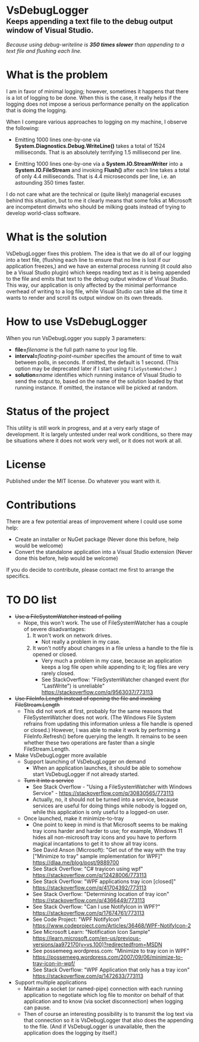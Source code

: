 ﻿# VsDebugLogger<br><sup><sub>Keeps appending a text file to the debug output window of Visual Studio.</sup></sub>

*Because using debug-writeline is **350 times slower** than appending to a text file and flushing each line.*

# What is the problem

I am in favor of minimal logging; however, sometimes it happens that there is a lot of logging to be done. When this is the case, it really helps if the logging does not impose a serious performance penalty on the application that is doing the logging.

When I compare various approaches to logging on my machine, I observe the following:

- Emitting 1000 lines one-by-one via **System.Diagnostics.Debug.WriteLine()** takes a total of 1524 milliseconds. That is an absolutely terrifying 1.5 millisecond per line.

- Emitting 1000 lines one-by-one via a **System.IO.StreamWriter** into a **System.IO.FileStream** and invoking **Flush()** after each line takes a total of only 4.4 milliseconds. That is 4.4 microseconds per line, i.e. an astounding 350 times faster.

I do not care what are the technical or (quite likely) managerial excuses behind this situation, but to me it clearly means that some folks at Microsoft are incompetent dimwits who should be milking goats instead of trying to develop world-class software.

# What is the solution

VsDebugLogger fixes this problem. The idea is that we do all of our logging into a text file, (flushing each line to ensure that no line is lost if our application freezes,) and we have an external process running (it could also be a Visual Studio plugin) which keeps reading text as it is being appended to the file and emits that text to the debug output window of Visual Studio. This way, our application is only affected by the minimal performance overhead of writing to a log file, while Visual Studio can take all the time it wants to render and scroll its output window on its own threads.

# How to use VsDebugLogger

When you run VsDebugLogger you supply 3 parameters:

- **file=**_filename_ is the full path name to your log file.
- **interval=**_floating-point-number_ specifies the amount of time to wait between polls, in seconds. If omitted, the default is 1 second. (This option may be deprecated later if I start using `FileSystemWatcher`.)
- **solution=**_name_ identifies which running instance of Visual Studio to send the output to, based on the name of the solution loaded by that running instance. If omitted, the instance will be picked at random.

# Status of the project

This utility is still work in progress, and at a very early stage of development. It is largely untested under real work conditions, so there may be situations where it does not work very well, or it does not work at all.

# License

Published under the MIT license. Do whatever you want with it.

# Contributions

There are a few potential areas of improvement where I could use some help:

- Create an installer or NuGet package (Never done this before, help would be welcome)
- Convert the standalone application into a Visual Studio extension (Never done this before, help would be welcome)

If you do decide to contribute, please contact me first to arrange the specifics.

# TO DO list

- ~~Use a FileSystemWatcher instead of polling~~
    - Nope, this won't work. The use of FileSystemWatcher has a couple of severe disadvantages:
    	1. It won't work on network drives.
    		- Not really a problem in my case.
		1. It won't notify about changes in a file unless a handle to the file is opened or closed.
    		- Very much a problem in my case, because an application keeps a log file open while appending to it; log files are very rarely closed.
    		- See StackOverflow: "FileSystemWatcher changed event (for "LastWrite") is unreliable" https://stackoverflow.com/q/9563037/773113
- ~~Use FileInfo.Length instead of opening the file and invoking FileStream.Length~~
    - This did not work at first, probably for the same reasons that FileSystemWatcher does not work. (The Windows File System refrains from updating this information unless a file handle is opened or closed.) However, I was able to make it work by performing a FileInfo.Refresh() before querying the length. It remains to be seen whether these two operations are faster than a single FileStream.Length.
- Make VsDebugLogger more available
  - Support launching of VsDebugLogger on demand
    - When an application launches, it should be able to somehow start VsDebugLogger if not already started.
  - ~~Turn it into a service~~
    - See Stack Overflow - "Using a FileSystemWatcher with Windows Service" - https://stackoverflow.com/q/30830565/773113 
	- Actually, no, it should not be turned into a service, because services are useful for doing things while nobody is logged on, while this application is only useful to a logged-on user.
  - Once launched, make it minimize-to-tray
    - One point to keep in mind is that Microsoft seems to be making tray icons harder and harder to use; for example, Windows 11 hides all non-microsoft tray icons and you have to perform magical incantations to get it to show all tray icons.
	- See David Anson (Microsoft): "Get out of the way with the tray ["Minimize to tray" sample implementation for WPF]" https://dlaa.me/blog/post/9889700
	- See Stack Overflow: "C# trayicon using wpf" https://stackoverflow.com/q/12428006/773113
	- See Stack Overflow: "WPF applications tray icon [closed]" https://stackoverflow.com/q/41704392/773113
	- See Stack Overflow: "Determining location of tray icon" https://stackoverflow.com/q/4366449/773113
	- See Stack Overflow: "Can I use NotifyIcon in WPF?" https://stackoverflow.com/q/17674761/773113
	- See Code Project: "WPF NotifyIcon" https://www.codeproject.com/Articles/36468/WPF-NotifyIcon-2
	- See Microsoft Learn: "Notification Icon Sample" https://learn.microsoft.com/en-us/previous-versions/aa972170(v=vs.100)?redirectedfrom=MSDN
	- See possemeeg.wordpress.com: "Minimize to tray icon in WPF" https://possemeeg.wordpress.com/2007/09/06/minimize-to-tray-icon-in-wpf/
	- See Stack Overflow: "WPF Application that only has a tray icon" https://stackoverflow.com/q/1472633/773113
- Support multiple applications
    - Maintain a socket (or named-pipe) connection with each running application to negotiate which log file to monitor on behalf of that application and to know (via socket disconnection) when logging can pause.
	- Then of course an interesting possibility is to transmit the log text via that connection so it is VsDebugLogger that also does the appending to the file. (And if VsDebugLogger is unavailable, then the application does the logging by itself.)

